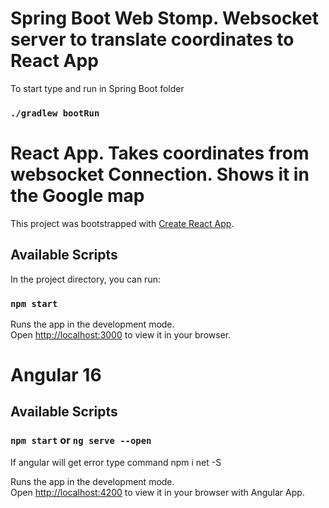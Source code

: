 # Spring Boot Web Stomp. Websocket server to translate coordinates to React App

To start type and run in Spring Boot folder

### `./gradlew bootRun`

# React App. Takes coordinates from websocket Connection. Shows it in the Google map

This project was bootstrapped with [Create React App](https://github.com/facebook/create-react-app).

## Available Scripts

In the project directory, you can run:

### `npm start`

Runs the app in the development mode.\
Open [http://localhost:3000](http://localhost:3000) to view it in your browser.



# Angular 16 

## Available Scripts

### `npm start` or `ng serve --open`

If angular will get error type command npm i net -S

Runs the app in the development mode.\
Open [http://localhost:4200](http://localhost:4200) to view it in your browser with Angular App.